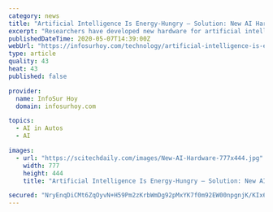 ```yaml
---
category: news
title: "Artificial Intelligence Is Energy-Hungry – Solution: New AI Hardware Made of Quantum Material"
excerpt: "Researchers have developed new hardware for artificial intelligence. Credit: Purdue University image/Qi Wang Quantum material could offset energy demand of artificial intelligence. To just solve a puzzle or play a game,"
publishedDateTime: 2020-05-07T14:39:00Z
webUrl: "https://infosurhoy.com/technology/artificial-intelligence-is-energy-hungry-solution-new-ai-hardware-made-of-quantum-material/"
type: article
quality: 43
heat: 43
published: false

provider:
  name: InfoSur Hoy
  domain: infosurhoy.com

topics:
  - AI in Autos
  - AI

images:
  - url: "https://scitechdaily.com/images/New-AI-Hardware-777x444.jpg"
    width: 777
    height: 444
    title: "Artificial Intelligence Is Energy-Hungry – Solution: New AI Hardware Made of Quantum Material"

secured: "NryEnqDiCMt6ZqOyvN+H59Pm2zKrbWmDg92pMxYK7f0m92EW00npgnjK/KIx6R9mSHmOjKwPHOjkrAcecBGWtS3V58OXrfAujMLkNyxHrQNVIy25RdT4OKgNiCGkOGKLU0Y1DDyduNMn/yq+Ee/MJxXgV9hQkKjbcns9NHJtr+3jzQeqVU0zvoATiER3iLQukekrRtW5n24V6XZaMDCQj3akeQgCLyW63+V4xd5XT7YhhotqzVEtFcZc1tDFgxp0gkIktwLcD2DVON9TsCaFuBS74BXLqpyyNF2BkC/sk9bOt6m/nCBHORJjwaaOigIB;xIPKXIKQrhk9NdHw2FQtGg=="
---
```


